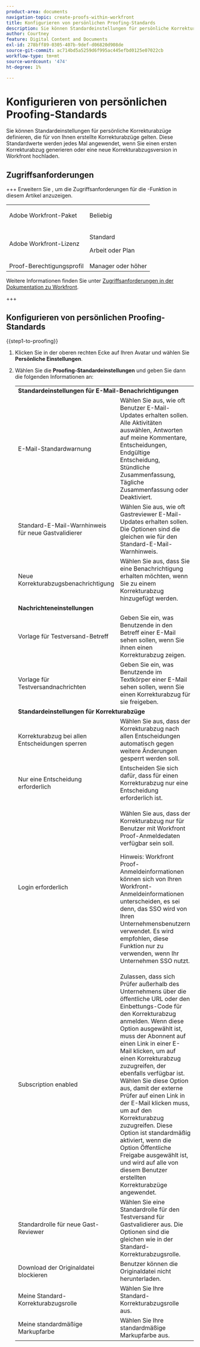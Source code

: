 ```yaml
---
product-area: documents
navigation-topic: create-proofs-within-workfront
title: Konfigurieren von persönlichen Proofing-Standards
description: Sie können Standardeinstellungen für persönliche Korrekturabzüge definieren, die für von Ihnen erstellte Korrekturabzüge gelten. Diese Standardwerte werden jedes Mal angewendet, wenn Sie einen ersten Korrekturabzug generieren oder eine neue Korrekturabzugsversion in Workfront hochladen.
author: Courtney
feature: Digital Content and Documents
exl-id: 278bff89-0305-407b-9def-d06820d908de
source-git-commit: ac714bd5a5259d6f995ac445efbd0125e07022cb
workflow-type: tm+mt
source-wordcount: '474'
ht-degree: 1%

---
```


# Konfigurieren von persönlichen Proofing-Standards

Sie können Standardeinstellungen für persönliche Korrekturabzüge definieren, die für von Ihnen erstellte Korrekturabzüge gelten. Diese Standardwerte werden jedes Mal angewendet, wenn Sie einen ersten Korrekturabzug generieren oder eine neue Korrekturabzugsversion in Workfront hochladen.

## Zugriffsanforderungen

+++ Erweitern Sie , um die Zugriffsanforderungen für die -Funktion in diesem Artikel anzuzeigen.

<table style="table-layout:auto"> 
 <col> 
 <col> 
 <tbody> 
  <tr> 
   <td role="rowheader">Adobe Workfront-Paket</td> 
   <td><p>Beliebig</p></td> 
  </tr> 
  <tr> 
   <td role="rowheader">Adobe Workfront-Lizenz</td> 
   <td>
   <p>Standard</p>
    <p>Arbeit oder Plan</p>
    </td> 
  </tr> 
  <tr> 
   <td role="rowheader">Proof-Berechtigungsprofil </td> 
   <td>Manager oder höher</td> 
  </tr> 
 </tbody> 
</table>

Weitere Informationen finden Sie unter [Zugriffsanforderungen in der Dokumentation zu Workfront](/help/quicksilver/administration-and-setup/add-users/access-levels-and-object-permissions/access-level-requirements-in-documentation.md).

+++

## Konfigurieren von persönlichen Proofing-Standards

{{step1-to-proofing}}

1. Klicken Sie in der oberen rechten Ecke auf Ihren Avatar und wählen Sie **Persönliche Einstellungen**.
1. Wählen Sie die **Proofing-Standardeinstellungen** und geben Sie dann die folgenden Informationen an:

   <table style="table-layout:auto"> 
    <col> 
    <col> 
    <tbody> 
     <tr> 
      <td colspan="2"><strong>Standardeinstellungen für E-Mail-Benachrichtigungen</strong> </td> 
     </tr> 
     <tr> 
      <td>E-Mail-Standardwarnung</td> 
      <td>Wählen Sie aus, wie oft Benutzer E-Mail-Updates erhalten sollen. Alle Aktivitäten auswählen, Antworten auf meine Kommentare, Entscheidungen, Endgültige Entscheidung, Stündliche Zusammenfassung, Tägliche Zusammenfassung oder Deaktiviert.</td> 
     </tr> 
     <tr> 
      <td>Standard-E-Mail-Warnhinweis für neue Gastvalidierer</td> 
      <td>Wählen Sie aus, wie oft Gastreviewer E-Mail-Updates erhalten sollen. Die Optionen sind die gleichen wie für den Standard-E-Mail-Warnhinweis.</td> 
     </tr> 
     <tr> 
      <td>Neue Korrekturabzugsbenachrichtigung</td> 
      <td>Wählen Sie aus, dass Sie eine Benachrichtigung erhalten möchten, wenn Sie zu einem Korrekturabzug hinzugefügt werden.</td> 
     </tr> 
     <tr> 
      <td colspan="2"><strong>Nachrichteneinstellungen</strong> </td> 
     </tr> 
     <tr> 
      <td>Vorlage für Testversand-Betreff</td> 
      <td>Geben Sie ein, was Benutzende in den Betreff einer E-Mail sehen sollen, wenn Sie ihnen einen Korrekturabzug zeigen.</td> 
     </tr> 
     <tr> 
      <td>Vorlage für Testversandnachrichten</td> 
      <td>Geben Sie ein, was Benutzende im Textkörper einer E-Mail sehen sollen, wenn Sie einen Korrekturabzug für sie freigeben.</td> 
     </tr> 
     <tr> 
      <td colspan="2"><strong>Standardeinstellungen für Korrekturabzüge</strong> </td> 
     </tr> 
     <tr> 
      <td>Korrekturabzug bei allen Entscheidungen sperren</td> 
      <td>Wählen Sie aus, dass der Korrekturabzug nach allen Entscheidungen automatisch gegen weitere Änderungen gesperrt werden soll.</td> 
     </tr> 
     <tr> 
      <td>Nur eine Entscheidung erforderlich</td> 
      <td>Entscheiden Sie sich dafür, dass für einen Korrekturabzug nur eine Entscheidung erforderlich ist.</td> 
     </tr> 
     <tr> 
      <td>Login erforderlich</td> 
      <td> <p>Wählen Sie aus, dass der Korrekturabzug nur für Benutzer mit Workfront Proof-Anmeldedaten verfügbar sein soll.</p> <p>Hinweis: Workfront Proof-Anmeldeinformationen können sich von Ihren Workfront-Anmeldeinformationen unterscheiden, es sei denn, das SSO wird von Ihren Unternehmensbenutzern verwendet. Es wird empfohlen, diese Funktion nur zu verwenden, wenn Ihr Unternehmen SSO nutzt.</p> </td> 
     </tr> 
     <tr> 
      <td>Subscription enabled</td> 
      <td>Zulassen, dass sich Prüfer außerhalb des Unternehmens über die öffentliche URL oder den Einbettungs-Code für den Korrekturabzug anmelden. Wenn diese Option ausgewählt ist, muss der Abonnent auf einen Link in einer E-Mail klicken, um auf einen Korrekturabzug zuzugreifen, der ebenfalls verfügbar ist. Wählen Sie diese Option aus, damit der externe Prüfer auf einen Link in der E-Mail klicken muss, um auf den Korrekturabzug zuzugreifen. Diese Option ist standardmäßig aktiviert, wenn die Option Öffentliche Freigabe ausgewählt ist, und wird auf alle von diesem Benutzer erstellten Korrekturabzüge angewendet. </td> 
     </tr> 
     <tr> 
      <td>Standardrolle für neue Gast-Reviewer</td> 
      <td>Wählen Sie eine Standardrolle für den Testversand für Gastvalidierer aus. Die Optionen sind die gleichen wie in der Standard-Korrekturabzugsrolle.</td> 
     </tr> 
     <tr> 
      <td>Download der Originaldatei blockieren</td> 
      <td>Benutzer können die Originaldatei nicht herunterladen. </td> 
     </tr> 
     <tr> 
      <td>Meine Standard-Korrekturabzugsrolle</td> 
      <td>Wählen Sie Ihre Standard-Korrekturabzugsrolle aus. </td> 
     </tr> 
     <tr> 
      <td>Meine standardmäßige Markupfarbe</td> 
      <td>Wählen Sie Ihre standardmäßige Markupfarbe aus. </td> 
     </tr> 
    </tbody> 
   </table>
